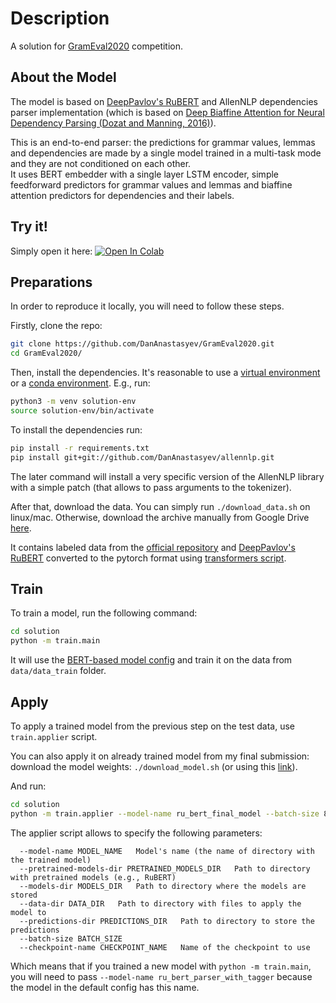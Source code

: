 # Description

A solution for [GramEval2020](https://github.com/dialogue-evaluation/GramEval2020) competition.

## About the Model
The model is based on [DeepPavlov's RuBERT](http://docs.deeppavlov.ai/en/master/features/models/bert.html) and AllenNLP dependencies parser implementation (which is based on [Deep Biaffine Attention for Neural Dependency Parsing (Dozat and Manning, 2016)](https://arxiv.org/abs/1611.01734)). 

This is an end-to-end parser: the predictions for grammar values, lemmas and dependencies are made by a single model trained in a multi-task mode and they are not conditioned on each other.  
It uses BERT embedder with a single layer LSTM encoder, simple feedforward predictors for grammar values and lemmas and biaffine attention predictors for dependencies and their labels.

## Try it!
Simply open it here: [![Open In Colab](https://colab.research.google.com/assets/colab-badge.svg)](https://colab.research.google.com/drive/10aQbeZqibllgfpZkqBlIddDY426c4sNq?authuser=1#forceEdit=true&sandboxMode=true)

## Preparations
In order to reproduce it locally, you will need to follow these steps.

Firstly, clone the repo:
```bash
git clone https://github.com/DanAnastasyev/GramEval2020.git
cd GramEval2020/
```

Then, install the dependencies. It's reasonable to use a [virtual environment](https://docs.python.org/3/tutorial/venv.html) or a [conda environment](https://docs.conda.io/projects/conda/en/latest/user-guide/tasks/manage-environments.html). E.g., run:
```bash
python3 -m venv solution-env
source solution-env/bin/activate
```

To install the dependencies run:
```bash
pip install -r requirements.txt
pip install git+git://github.com/DanAnastasyev/allennlp.git
```

The later command will install a very specific version of the AllenNLP library with a simple patch (that allows to pass arguments to the tokenizer).

After that, download the data. You can simply run `./download_data.sh` on linux/mac. Otherwise, download the archive manually from Google Drive [here](https://drive.google.com/open?id=1bSZW3D7M1Gyv7W5Rl4ajiqDvyyK19iny).

It contains labeled data from the [official repository](https://github.com/dialogue-evaluation/GramEval2020) and [DeepPavlov's RuBERT](http://docs.deeppavlov.ai/en/master/features/models/bert.html) converted to the pytorch format using [transformers script](https://huggingface.co/transformers/converting_tensorflow_models.html#bert).

## Train
To train a model, run the following command:
```bash
cd solution
python -m train.main
```
It will use the [BERT-based model config](solution/train/configs/bert.json) and train it on the data from `data/data_train` folder.

## Apply
To apply a trained model from the previous step on the test data, use `train.applier` script.

You can also apply it on already trained model from my final submission: download the model weights: `./download_model.sh` (or using this [link](https://drive.google.com/open?id=1XiCj0OXZtBfxKyhMEPodt6wp2Jpc3RI9)).

And run:
```bash
cd solution
python -m train.applier --model-name ru_bert_final_model --batch-size 8
```

The applier script allows to specify the following parameters:
```
  --model-name MODEL_NAME   Model's name (the name of directory with the trained model)
  --pretrained-models-dir PRETRAINED_MODELS_DIR   Path to directory with pretrained models (e.g., RuBERT)
  --models-dir MODELS_DIR   Path to directory where the models are stored
  --data-dir DATA_DIR   Path to directory with files to apply the model to
  --predictions-dir PREDICTIONS_DIR   Path to directory to store the predictions
  --batch-size BATCH_SIZE
  --checkpoint-name CHECKPOINT_NAME   Name of the checkpoint to use
```

Which means that if you trained a new model with `python -m train.main`, you will need to pass `--model-name ru_bert_parser_with_tagger` because the model in the default config has this name.

